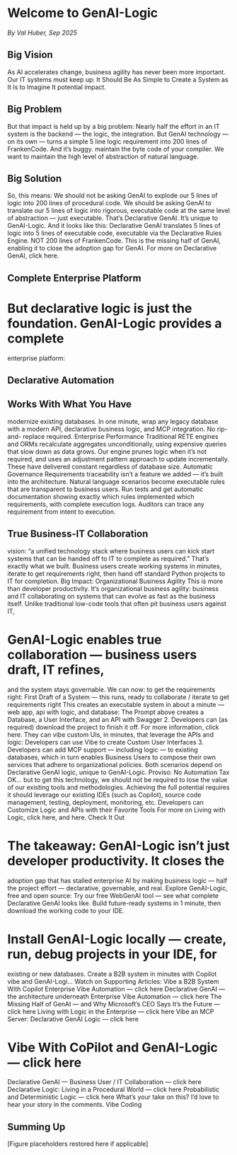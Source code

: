 # Welcome to GenAI-Logic
_By Val Huber, Sep 2025_

## Big Vision

As AI accelerates change, business agility has never been more important.
Our IT systems must keep up:
It Should Be As Simple to Create a System as It Is to Imagine It
potential impact.


## Big Problem

But that impact is held up by a big problem:
Nearly half the effort in an IT system is the backend — the logic, the
integration.
But GenAI technology — on its own — turns a simple 5 line logic
requirement into 200 lines of FrankenCode. And it’s buggy.
maintain the byte code of your compiler.
We want to maintain the high level of abstraction of natural language.


## Big Solution

So, this means:
We should not be asking GenAI to explode our 5 lines of logic into 200
lines of procedural code.
We should be asking GenAI to translate our 5 lines of logic into rigorous,
executable code at the same level of abstraction — just executable. That’s
Declarative GenAI.
It’s unique to GenAI-Logic. And it looks like this:
Declarative GenAI translates 5 lines of logic into 5 lines of executable code, executable via the
Declarative Rules Engine. NOT 200 lines of FrankenCode.
This is the missing half of GenAI, enabling it to close the adoption gap for GenAI.
For more on Declarative GenAI, click here.


## Complete Enterprise Platform

# But declarative logic is just the foundation. GenAI-Logic provides a complete
enterprise platform:


## Declarative Automation



## Works With What You Have

modernize existing databases. In one minute, wrap any legacy database with
a modern API, declarative business logic, and MCP integration. No rip-and-
replace required.
Enterprise Performance Traditional RETE engines and ORMs recalculate
aggregates unconditionally, using expensive queries that slow down as data
grows. Our engine prunes logic when it’s not required, and uses an
adjustment pattern approach to update incrementally. These have delivered
constant regardless of database size.
Automatic Governance Requirements traceability isn’t a feature we added —
it’s built into the architecture. Natural language scenarios become
executable rules that are transparent to business users. Run tests and get
automatic documentation showing exactly which rules implemented which
requirements, with complete execution logs. Auditors can trace any
requirement from intent to execution.


## True Business-IT Collaboration

vision: “a unified technology stack where business users can kick start
systems that can be handed off to IT to complete as required.” That’s exactly
what we built. Business users create working systems in minutes, iterate to
get requirements right, then hand off standard Python projects to IT for
completion.
Big Impact: Organizational Business Agility
This is more than developer productivity. It’s organizational business agility:
business and IT collaborating on systems that can evolve as fast as the
business itself.
Unlike traditional low-code tools that often pit business users against IT,
# GenAI-Logic enables true collaboration — business users draft, IT refines,
and the system stays governable. We can now:
to get the requirements right:
First Draft of a System — this runs, ready to collaborate / iterate to get requirements right
This creates an executable system in about a minute — web app, api with
logic, and database:
The Prompt above creates a Database, a User Interface, and an API with Swagger
2. Developers can (as required) download the project to finish it off. For
more information, click here. They can vibe custom UIs, in minutes, that
leverage the APIs and logic:
Developers can use Vibe to create Custom User Interfaces
3. Developers can add MCP support — including logic — to existing
databases, which in turn enables Business Users to compose their own
services that adhere to organizational policies.
Both scenarios depend on Declarative GenAI logic, unique to GenAI-Logic.
Proviso: No Automation Tax
OK… but to get this technology, we should not be required to lose the value
of our existing tools and methodologies. Achieving the full potential requires
it should leverage our existing IDEs (such as Copilot), source code
management, testing, deployment, monitoring, etc.
Developers can Customize Logic and APIs with their Favorite Tools
For more on Living with Logic, click here, and here.
Check It Out
# The takeaway: GenAI-Logic isn’t just developer productivity. It closes the
adoption gap that has stalled enterprise AI by making business logic — half the
project effort — declarative, governable, and real.
Explore GenAI-Logic, free and open source:
Try our free WebGenAI tool — see what complete Declarative GenAI
looks like. Build future-ready systems in 1 minute, then download the
working code to your IDE.
# Install GenAI-Logic locally — create, run, debug projects in your IDE, for
existing or new databases.
Create a B2B system in minutes with Copilot vibe and GenAI-Logi…
Watch on
Supporting Articles:
Vibe a B2B System With Copilot
Enterprise Vibe Automation — click here
Declarative GenAI — the architecture underneath Enterprise Vibe
Automation — click here
The Missing Half of GenAI — and Why Microsoft’s CEO Says It’s the
Future — click here
Living with Logic in the Enterprise — click here
Vibe an MCP Server: Declarative GenAI Logic — click here
# Vibe With CoPilot and GenAI-Logic — click here
Declarative GenAI — Business User / IT Collaboration — click here
Declarative Logic: Living in a Procedural World — click here
Probabilistic and Deterministic Logic — click here
What’s your take on this? I’d love to hear your story in the comments.
Vibe Coding


## Summing Up



[Figure placeholders restored here if applicable]
